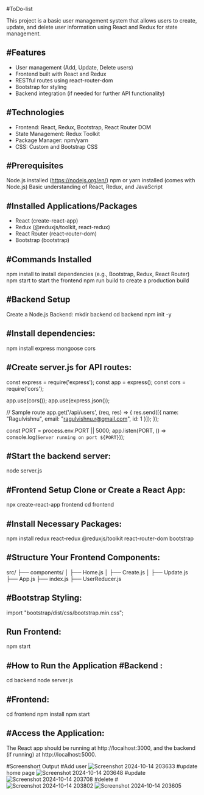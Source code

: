 #ToDo-list

This project is a basic user management system that allows users to create, update, and delete user information using React and Redux for state management.

#Features
--------------------------
* User management (Add, Update, Delete users)
* Frontend built with React and Redux
* RESTful routes using react-router-dom
* Bootstrap for styling
* Backend integration (if needed for further API functionality)

#Technologies
-------------------
* Frontend: React, Redux, Bootstrap, React Router DOM
* State Management: Redux Toolkit
* Package Manager: npm/yarn
* CSS: Custom and Bootstrap CSS

#Prerequisites
--------------------------
Node.js installed (https://nodejs.org/en/)
npm or yarn installed (comes with Node.js)
Basic understanding of React, Redux, and JavaScript

#Installed Applications/Packages
-------------------------------------
* React (create-react-app)
* Redux (@reduxjs/toolkit, react-redux)
* React Router (react-router-dom)
* Bootstrap (bootstrap)

#Commands Installed
-------------------
npm install to install dependencies (e.g., Bootstrap, Redux, React Router)
npm start to start the frontend
npm run build to create a production build


#Backend Setup
---------------------
Create a Node.js Backend:
mkdir backend
cd backend
npm init -y

#Install dependencies:
-------------
npm install express mongoose cors

#Create server.js for API routes:
-----------
const express = require('express');
const app = express();
const cors = require('cors');

app.use(cors());
app.use(express.json());

// Sample route
app.get('/api/users', (req, res) => {
    res.send([{ name: "Ragulvishnu", email: "ragulvishnu.r@gmail.com", id: 1 }]);
});

const PORT = process.env.PORT || 5000;
app.listen(PORT, () => console.log(`Server running on port ${PORT}`));

#Start the backend server:
------------------
node server.js

#Frontend Setup
Clone or Create a React App:
-----------------------
npx create-react-app frontend
cd frontend

#Install Necessary Packages:
----------------
npm install redux react-redux @reduxjs/toolkit react-router-dom bootstrap

#Structure Your Frontend Components:
---------------
src/
├── components/
│   ├── Home.js
│   ├── Create.js
│   ├── Update.js
├── App.js
├── index.js
├── UserReducer.js

#Bootstrap Styling:
----------------
import "bootstrap/dist/css/bootstrap.min.css";

Run Frontend:
--------------------
npm start

#How to Run the Application
#Backend :
------------------
cd backend
node server.js


#Frontend:
-----------------
cd frontend
npm install
npm start


#Access the Application:
-----------------
The React app should be running at http://localhost:3000, and the backend (if running) at http://localhost:5000.

#Screenshort Output
#Add user
![Screenshot 2024-10-14 203633](https://github.com/user-attachments/assets/6562d029-eab6-423a-9c77-e085c410c342)
#update home page
![Screenshot 2024-10-14 203648](https://github.com/user-attachments/assets/6509cd05-f915-4c58-ae33-8cf90a96ebc7)
#update
![Screenshot 2024-10-14 203708](https://github.com/user-attachments/assets/078c493e-faa3-4a57-aa44-86eb67738728)
#delete
#![Screenshot 2024-10-14 203802](https://github.com/user-attachments/assets/d6f9d8d2-37b9-4a76-a75b-77ffb1434a0a)
![Screenshot 2024-10-14 203605](https://github.com/user-attachments/assets/9d0920b6-f814-4401-844b-912efd0e8615)
